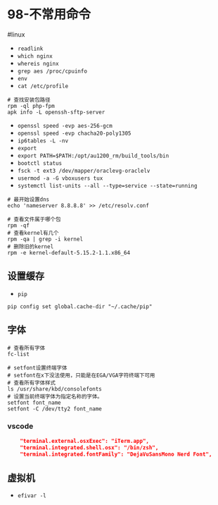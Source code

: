 # 98-不常用命令
#linux 

- `readlink`
- `which nginx`
- `whereis nginx`
- `grep aes /proc/cpuinfo`
- `env`
- `cat /etc/profile`

```shell
# 查找安装包路径
rpm -ql php-fpm
apk info -L openssh-sftp-server
```

- `openssl speed -evp aes-256-gcm`
- `openssl speed -evp chacha20-poly1305`
- `ip6tables -L -nv`
- `export`
- `export PATH=$PATH:/opt/au1200_rm/build_tools/bin`
- `bootctl status`
- `fsck -t ext3 /dev/mapper/oraclevg-oraclelv`
- `usermod -a -G vboxusers tux`
- `systemctl list-units --all --type=service --state=running`

```shell
# 最开始设置dns
echo 'nameserver 8.8.8.8' >> /etc/resolv.conf
```

```shell
# 查看文件属于哪个包
rpm -qf
# 查看kernel有几个
rpm -qa | grep -i kernel
# 删除旧的kernel
rpm -e kernel-default-5.15.2-1.1.x86_64
```

## 设置缓存

- `pip`

```shell
pip config set global.cache-dir "~/.cache/pip"
```

## 字体

```shell
# 查看所有字体
fc-list

# setfont设置终端字体
# setfont在x下没法使用，只能是在EGA/VGA字符终端下可用
# 查看所有字体样式
ls /usr/share/kbd/consolefonts
# 设置当前终端字体为指定名称的字体。
setfont font_name
setfont -C /dev/tty2 font_name
```

### vscode
```json
    "terminal.external.osxExec": "iTerm.app",
    "terminal.integrated.shell.osx": "/bin/zsh",
    "terminal.integrated.fontFamily": "DejaVuSansMono Nerd Font",
```

## 虚拟机

- `efivar -l`

